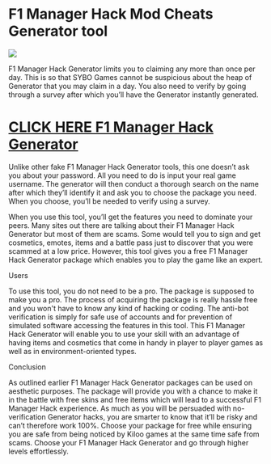 # F1 Manager Hack Mod Cheats Generator tool

<a href="https://mobiletiperz.com/f1-manager-cheats-tricks/" rel="follow"><img src="https://www.gtplanet.net/wp-content/uploads/2019/05/f1managergame-logo.jpg"></a>

F1 Manager Hack Generator limits you to claiming any more than once per day. This is so that SYBO Games cannot be suspicious about the heap of Generator that you may claim in a day. You also need to verify by going through a survey after which you’ll have the Generator instantly generated.

# <h1><a href="https://mobiletiperz.com/f1-manager-cheats-tricks/">CLICK HERE F1 Manager Hack Generator</a></h1>

Unlike other fake F1 Manager Hack Generator tools, this one doesn’t ask you about your password. All you need to do is input your real game username. The generator will then conduct a thorough search on the name after which they’ll identify it and ask you to choose the package you need. When you choose, you’ll be needed to verify using a survey.

When you use this tool, you’ll get the features you need to dominate your peers. Many sites out there are talking about their F1 Manager Hack Generator but most of them are scams. Some would tell you to sign and get cosmetics, emotes, items and a battle pass just to discover that you were scammed at a low price. However, this tool gives you a free F1 Manager Hack Generator package which enables you to play the game like an expert.

Users

To use this tool, you do not need to be a pro. The package is supposed to make you a pro. The process of acquiring the package is really hassle free and you won't have to know any kind of hacking or coding. The anti-bot verification is simply for safe use of accounts and for prevention of simulated software accessing the features in this tool. This F1 Manager Hack Generator will enable you to use your skill with an advantage of having items and cosmetics that come in handy in player to player games as well as in environment-oriented types.

Conclusion

As outlined earlier F1 Manager Hack Generator packages can be used on aesthetic purposes. The package will provide you with a chance to make it in the battle with free skins and free items which will lead to a successful F1 Manager Hack experience. As much as you will be persuaded with no-verification Generator hacks, you are smarter to know that it’ll be risky and can’t therefore work 100%. Choose your package for free while ensuring you are safe from being noticed by Kiloo games at the same time safe from scams. Choose your F1 Manager Hack Generator and go through higher levels effortlessly.
